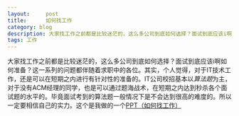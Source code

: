 ```yaml
---
layout:     post
title:      如何找工作
category: blog
description: 大家找工作之前都是比较迷茫的，这么多公司到底如何选择？面试到底应该i啊如何准备？这一系列的问题都伴随着求职中的各位
tags: 工作
---
```


大家找工作之前都是比较迷茫的，这么多公司到底如何选择？面试到底应该i啊如何准备？这一系列的问题都伴随着求职中的各位。其实，个人觉得，对于IT技术工作，还是可以在短期之内进行有针对性的准备的。IT公司校招基本以*算法题*为主，对于没有ACM经理的同学，也是可以通过题海战术，在短期之内达到秒杀各个面试题的水平的。毕竟面试考到的算法题一般情况下是不会达到很高的难度的。所以一定要相信自己的实力。这个是我做的一个[PPT（如何找工作）](/ppt/work/index.html)
